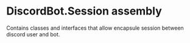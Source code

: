 # DiscordBot.Session assembly #

Contains classes and interfaces that allow encapsule session between discord user and bot.